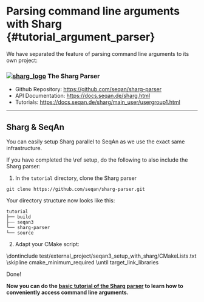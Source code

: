 # Parsing command line arguments with Sharg {#tutorial_argument_parser}

We have separated the feature of parsing command line arguments to its own project:

### [![sharg_logo][sharg_logo_link]][sharg_link] The Sharg Parser

* Github Repository: https://github.com/seqan/sharg-parser
* API Documentation: https://docs.seqan.de/sharg.html
* Tutorials: https://docs.seqan.de/sharg/main_user/usergroup1.html

<!-- Use the Sharg logo from permalink. -->
[sharg_logo_link]: https://raw.githubusercontent.com/seqan/sharg-parser/1.0.0/test/documentation/sharg_logo.svg "Open Github"
<!-- Link the logo to the documentation website. -->
[sharg_link]: https://github.com/seqan/sharg-parser

---

## Sharg & SeqAn

You can easily setup Sharg parallel to SeqAn as we use the exact same infrastructure.

If you have completed the \ref setup, do the following to also include the Sharg parser:

1. In the `tutorial` directory, clone the Sharg parser
  ```
  git clone https://github.com/seqan/sharg-parser.git
  ```
  Your directory structure now looks like this:
  ```
  tutorial
  ├── build
  ├── seqan3
  └── sharg-parser
  └── source
  ```

2. Adapt your CMake script:

<!-- Parsing the snippet like this to avoid verbatim includes of the snippet identifiers if we used nested snippets. -->
<!-- Snippet start -->
\dontinclude test/external_project/seqan3_setup_with_sharg/CMakeLists.txt
\skipline cmake_minimum_required
\until target_link_libraries
<!-- Snippet end -->

Done!

**Now you can do the [basic tutorial of the Sharg parser](https://docs.seqan.de/sharg/main_user/tutorial_parser.html)
to learn how to conveniently access command line arguments.**


